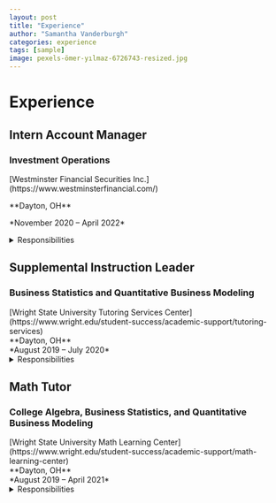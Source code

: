 ```yaml
---
layout: post
title: "Experience"
author: "Samantha Vanderburgh"
categories: experience
tags: [sample]
image: pexels-ömer-yılmaz-6726743-resized.jpg
---
```


<h1> Experience </h1>

<h2>Intern Account Manager</h2>
<h3>Investment Operations</h3>
<div class="experience-row">
   <div class="icon-wrapper"><i class="fa-solid fa-briefcase"></i></div>
   <p>[Westminster Financial Securities Inc.](https://www.westminsterfinancial.com/)</p>
</div>
<div class="experience-row">
  <div class="icon-wrapper"><i class="fa-solid fa-location-pin"></i></div> 
  <p>**Dayton, OH**</p>
</div>
<div class="experience-row">
  <div class="icon-wrapper"><i class="fa-regular fa-calendar-days"></i></div>
  <p>*November 2020 – April 2022*</p>
</div>

<details><summary>Responsibilities</summary>
<p>
■ Reconciled various portfolio and account management operations for a business of >$0.5B in AUM and >9,000 accounts <br>
■ Automated daily trade blotters, transfers, funds, and options reports using Microsoft Excel VBA Macro programs <br>
■ Provided account login and navigation support for clients and compiled portfolio performance reports for meetings <br>
■ Updated weekly Investment Policy Committee presentations and company pitch presentations containing risk mitigation analysis <br>
</p>
</details>

<h2>Supplemental Instruction Leader</h2>
<h3>Business Statistics and Quantitative Business Modeling</h3>
<div class="icon-wrapper"><i class="fa-solid fa-briefcase"></i></div> [Wright State University Tutoring Services Center](https://www.wright.edu/student-success/academic-support/tutoring-services) <br>
<div class="icon-wrapper"><i class="fa-solid fa-location-pin"></i></div> **Dayton, OH** <br>
<div class="icon-wrapper"><i class="fa-regular fa-calendar-days"></i></div> *August 2019 – July 2020* <br>

<details><summary>Responsibilities</summary>
<p>
■ Developed and instructed weekly study and monthly exam review sessions for up to 60 students <br>
■ Reinforced topics including descriptive statistics, ad hoc analysis, hypothesis testing, probability, and forecasting <br>
■ Provided support and communication with students to assist with coursework <br>
■ Produced frequency maps of Supplemental Instruction for decision making purposes of management <br>
</p>
</details>  

<h2>Math Tutor</h2>
<h3>College Algebra, Business Statistics, and Quantitative Business Modeling</h3>
<div class="icon-wrapper"><i class="fa-solid fa-briefcase"></i></div> [Wright State University Math Learning Center](https://www.wright.edu/student-success/academic-support/math-learning-center) <br>
<div class="icon-wrapper"><i class="fa-solid fa-location-pin"></i></div> **Dayton, OH** <br>
<div class="icon-wrapper"><i class="fa-regular fa-calendar-days"></i></div> *August 2019 – April 2021* <br>

<details><summary>Responsibilities</summary>
<p>
■ Assisted up to 100 students with math homework and exam preparation on both a walk-in and appointment basis <br>
■ Worked in tandem with course instructors to stay updated on course curriculum <br>
■ Developed study skills for continuous learning of students by practicing established study techniques <br>
■ Encouraged learning on an individualized basis by determining measurable and attainable goals for each student <br>
</p>
</details>
